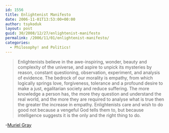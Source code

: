 ```yaml
---
id: 1556
title: Enlightenist Manifesto
date: 2006-11-01T13:53:00+00:00
author: tsykoduk
layout: post
guid: 30/2008/12/27/enlightenist-manifesto
permalink: /2006/11/01/enlightenist-manifesto/
categories:
  - Philosophy! and Politics!
---
```

<blockquote>Enlightenists believe in the awe-inspiring, wonder, beauty and complexity of the universe, and aspire to unpick its mysteries by reason, constant questioning, observation, experiment, and analysis of evidence. The bedrock of our morality is empathy, from which logically springs love, forgiveness, tolerance and a profound desire to make a just, egalitarian society and reduce suffering. The more knowledge a person has, the more they question and understand the real world, and the more they are required to analyse what is true then the greater the increase in empathy. Enlightenists care and wish to do good not because a vengeful God tells them to, but because intelligence suggests it is the only and the right thing to do.</blockquote>

-<a href="http://www.sundayherald.com/58809">Muriel Gray</a>